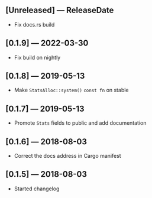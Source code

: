 ## [Unreleased] — ReleaseDate
* Fix docs.rs build

## [0.1.9] — 2022-03-30
* Fix build on nightly

## [0.1.8] — 2019-05-13
* Make `StatsAlloc::system()` `const fn` on stable

## [0.1.7] — 2019-05-13
* Promote `Stats` fields to public and add documentation

## [0.1.6] — 2018-08-03
* Correct the docs address in Cargo manifest

## [0.1.5] — 2018-08-03
* Started changelog
